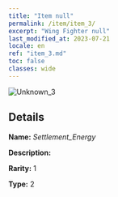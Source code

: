 ```yaml
---
title: "Item null"
permalink: /item/item_3/
excerpt: "Wing Fighter null"
last_modified_at: 2023-07-21
locale: en
ref: "item_3.md"
toc: false
classes: wide
---
```



 ![Unknown_3](/images/item/Settlement_Energy_p.png)



## Details

 **Name:** *Settlement_Energy* 

 **Description:** 

 **Rarity:** 1 

 **Type:** 2 


